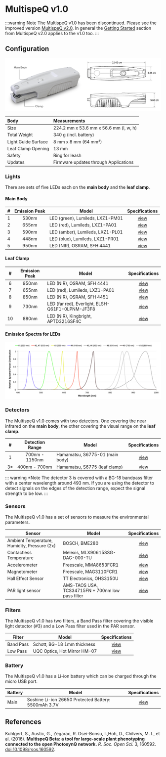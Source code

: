 # MultispeQ v1.0

:::warning Note
The MultispeQ v1.0 has been discontinued. Please see the improved version [MultispeQ v2.0](./multispeq-v2.0.md). In general the [Getting Started](./multispeq-v2.0.md#getting-started) section from MultispeQ v2.0 applies to the v1.0 too.
:::

## Configuration

![MultispeQ v1.0 measurements](./images/multispeq-v1.0-measurements.png)

| Body                | Measurements                           |
| :------------------ | :------------------------------------- |
| Size                | 224.2 mm x 53.6 mm x 56.6 mm (l, w, h) |
| Total Weight        | 340 g (incl. battery)                  |
| Light Guide Surface | 8 mm x 8 mm (64 mm²)                   |
| Leaf Clamp Opening  | 13 mm                                  |
| Safety              | Ring for leash                         |
| Updates             | Firmware updates through Applications  |

### Lights

There are sets of five LEDs each on the **main body** and the **leaf clamp**.

#### Main Body

|   #   | Emission Peak | Model                            |     Specifications     |
| :---: | :-----------: | -------------------------------- | :--------------------: |
|   1   |     530nm     | LED (green), Lumileds, LXZ1-PM01 |      [view][LXZ1]      |
|   2   |     655nm     | LED (red), Lumileds, LXZ1-PA01   |      [view][LXZ1]      |
|   3   |     590nm     | LED (amber), Lumileds, LXZ1-PL01 |      [view][LXZ1]      |
|   4   |     448nm     | LED (blue), Lumileds, LXZ1-PR01  |      [view][LXZ1]      |
|   5   |     950nm     | LED (NIR), OSRAM, SFH 4441       | [view][OSRAM SFH 4441] |

#### Leaf Clamp

|   #   | Emission Peak | Model                                            |         Specifications         |
| :---: | :-----------: | ------------------------------------------------ | :----------------------------: |
|   6   |     950nm     | LED (NIR), OSRAM, SFH 4441                       |     [view][OSRAM SFH 4441]     |
|   7   |     655nm     | LED (red), Lumileds, LXZ1-PA01                   |          [view][LXZ1]          |
|   8   |     850nm     | LED (NIR), OSRAM, SFH 4451                       |     [view][OSRAM SFH 4451]     |
|   9   |     730nm     | LED (far red), Everlight, ELSH-Q61F1-0LPNM-JF3F8 | [view][ELSH-Q61F1-0LPNM-JF3F8] |
|  10   |     880nm     | LED (NIR), Kingbright, APTD3216SF4C              |      [view][APTD3216SF4C]      |

#### Emission Spectra for LEDs

![Emission spectra for LEDs build in the MultispeQ v1.0 - Emission normalized to maximum emission peak](./images/multispeq-v1.0-led-emission-spectra.png)

### Detectors

The MultispeQ v1.0 comes with two detectors. One covering the near infrared on the **main body**, the other covering the visual range on the **leaf clamp**.

|   #   | Detection Range | Model                           |  Specifications  |
| :---: | :-------------: | ------------------------------- | :--------------: |
|   1   | 700nm - 1150nm  | Hamamatsu, S6775-01 (main body) | [view][S6775-01] |
|  3\*  |  400nm - 700nm  | Hamamatsu, S6775 (leaf clamp)   |  [view][S6775]   |

::: warning *Note
The detector 3 is covered with a BG-18 bandpass filter with a center wavelength around 493 nm. If you are using the detector to detect signals on the edges of the detection range, expect the signal strength to be low.
:::

### Sensors

The MultispeQ v1.0 has a set of sensors to measure the environmental parameters.

| Sensor                                       | Model                                            |   Specifications    |
| -------------------------------------------- | ------------------------------------------------ | :-----------------: |
| Ambient Temperature, Humidity, Pressure (2x) | BOSCH, BME280                                    |   [view][BME280]    |
| Contactless Temperature                      | Melexis, MLX90615SSG-DAG-000-TU                  |  [view][MLX90615]   |
| Accelerometer                                | Freescale, MMA8653FCR1                           | [view][MMA8653FCR1] |
| Magnetometer                                 | Freescale, MAG3110FCR1                           | [view][MAG3110FCR1] |
| Hall Effect Sensor                           | TT Electronics, OHS3150U                         |  [view][OHS3150U]   |
| PAR light sensor                             | AMS-TAOS USA, TCS34715FN + 700nm low pass filter | [view][TCS34715FN]  |

### Filters

The MultispeQ v1.0 has two filters, a Band Pass filter covering the visible light detector (#3) and a Low Pass filter used in the PAR sensor.

| Filter    | Model                        |  Specifications  |
| --------- | ---------------------------- | :--------------: |
| Band Pass | Schott, BG-18 1mm thickness  |  [view][BG-18]   |
| Low Pass  | UQC Optics, Hot Mirror HM-07 | [view][HMC-5051] |

### Battery

The MultispeQ v1.0 has a Li-ion battery which can be charged through the micro USB port.

| Battery | Model                                                |     Specifications      |
| ------- | ---------------------------------------------------- | :---------------------: |
| Main    | Soshine Li-ion 26650 Protected Battery: 5500mAh 3.7V | [view][26650P-3.7-5500] |

## References

Kuhlgert, S., Austic, G., Zegarac, R. Osei-Bonsu, I.,Hoh, D., Chilvers, M. I., et al. (2016). **MultispeQ Beta: a tool for large-scale plant phenotyping connected to the open PhotosynQ network.** *R. Soc. Open Sci.* 3, 160592. [doi:10.1098/rsos.160592].

[LXZ1]: https://www.lumileds.com/uploads/415/DS105-pdf

[OSRAM SFH 4441]: https://www.osram-os.com/osram_os/en/products/product-catalog/infrared-emitters%2c-detectors-andsensors/infrared-emitters/power-emitter-gt40mw/emitter-with-940-nm/sfh-4441/index.jsp

[OSRAM SFH 4451]: https://www.osram-os.com/osram_os/en/products/product-catalog/infrared-emitters%2c-detectors-andsensors/infrared-emitters/power-emitter-gt40mw/emitter-with-850-nm/sfh-4451/index.jsp

[ELSH-Q61F1-0LPNM-JF3F8]: https://media.digikey.com/pdf/Data%20Sheets/Everlight%20PDFs/Shuen1W_Series.pdf

[APTD3216SF4C]: https://media.digikey.com/PDF/Data%20Sheets/Kingbright%20PDFs/APTD3216SF4C.pdf

[S6775]: https://www.hamamatsu.com/us/en/product/alpha/S/4103/S6775/index.html

[S6775-01]: https://www.hamamatsu.com/us/en/product/category/3100/4001/4103/S6775-01/index.html

[BME280]: https://www.bosch-sensortec.com/bst/products/all_products/bme280

[MLX90615]: https://www.melexis.com/en/product/MLX90615/Digital-Plug-Play-Infrared-Thermometer-Ultra-Small-TO-Can

[MMA8653FCR1]: https://www.nxp.com/products/sensors/accelerometers/3-axis-accelerometers/2g-4g-8g-low-g-10-bit-digital-accelerometer:MMA8653FC?lang_cd=en

[MAG3110FCR1]: https://www.nxp.com/products/sensors/magnetometers/high-accuracy-3d-magnetometer:MAG3110?lang_cd=en

[OHS3150U]: https://media.digikey.com/pdf/Data%20Sheets/TT%20Electronics%20PDFs/OHS3150U,51U.pdf

[TCS34715FN]: https://ams.com/eng/Products/Light-Sensors/Color-Sensors/TCS34715

[BG-18]: https://www.us.schott.com/d/advanced_optics/380b879e-f6d3-4130-b7e9-52d794f9bc4b/1.2/schott-bandpass-bg18-jun-2017-en.pdf

[HMC-5051]: https://www.uqgoptics.com/materials/hot-mirrors/

[26650P-3.7-5500]: http://www.soshine.com.cn/a633.aspx

[doi:10.1098/rsos.160592]: https://dx.doi.org/10.1098/rsos.160592

